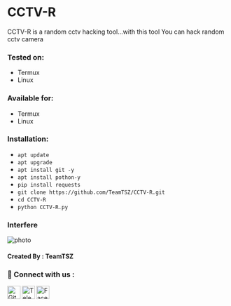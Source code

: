 # CCTV-R
CCTV-R is a random cctv hacking tool...with this tool You can hack random cctv camera

### Tested on:
+ Termux
+ Linux
### Available for:
+ Termux
+ Linux

### Installation:
+ ```apt update```
+ ```apt upgrade```
+ ```apt install git -y```
+ ```apt install pothon-y```
+ ```pip install requests```
+ ```git clone https://github.com/TeamTSZ/CCTV-R.git```
+ ```cd CCTV-R```
+ ```python CCTV-R.py```

### Interfere
![photo](https://raw.githubusercontent.com/TeamTSZ/CCTV-R/main/Index.jpg)

#### Created By : TeamTSZ

<h3><b>🤖 Connect with us :</b></h3>
<a href="https://github.com/TeamTSZ/"><img align="left" title="Github" alt="Github" width="30px" src="https://raw.githubusercontent.com/TeamTSZ/File_Box/main/Github.png" /></a>
<a href="https://t.me/TSZ196"><img align="left" title="Telegram" alt="Telegram" width="30px" src="https://raw.githubusercontent.com/TeamTSZ/File_Box/main/Telegram.png" /></a>
<a href="https://facebook.com/groups/763643838521570/"><img align="left" title="Facebook" alt="Facebook" width="30px" src="https://raw.githubusercontent.com/TeamTSZ/File_Box/main/fb.png" /></a>

